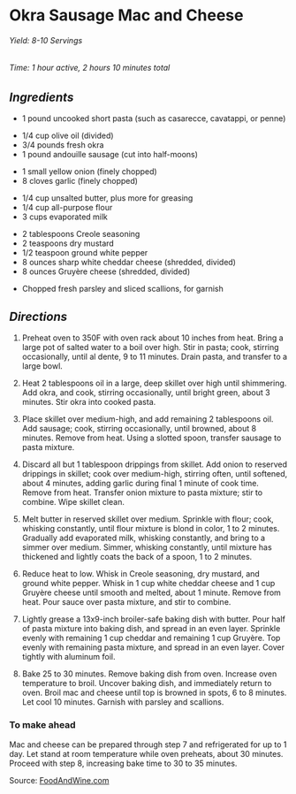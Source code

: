 # Okra Sausage Mac and Cheese

######  Yield: 8-10 Servings
######  Time:  1 hour active, 2 hours 10 minutes total

##  *Ingredients*
- 1 pound uncooked short pasta (such as casarecce, cavatappi, or penne)
<!--- -->
- 1/4 cup olive oil (divided)
- 3/4 pounds fresh okra
- 1 pound andouille sausage (cut into half-moons)
<!--- -->
- 1 small yellow onion (finely chopped)
- 8 cloves garlic (finely chopped)
<!--- -->
- 1/4 cup unsalted butter, plus more for greasing
- 1/4 cup all-purpose flour
- 3 cups evaporated milk
<!--- -->
- 2 tablespoons Creole seasoning
- 2 teaspoons dry mustard
- 1/2 teaspoon ground white pepper
- 8 ounces sharp white cheddar cheese (shredded, divided)
- 8 ounces Gruyère cheese (shredded, divided)
<!--- -->
- Chopped fresh parsley and sliced scallions, for garnish


##  *Directions*
1. Preheat oven to 350F with oven rack about 10 inches from heat. Bring a large pot of salted water to a boil over high. Stir in pasta; cook, stirring occasionally, until al dente, 9 to 11 minutes. Drain pasta, and transfer to a large bowl.

2. Heat 2 tablespoons oil in a large, deep skillet over high until shimmering. Add okra, and cook, stirring occasionally, until bright green, about 3 minutes. Stir okra into cooked pasta. 

3. Place skillet over medium-high, and add remaining 2 tablespoons oil. Add sausage; cook, stirring occasionally, until browned, about 8 minutes. Remove from heat. Using a slotted spoon, transfer sausage to pasta mixture. 

4. Discard all but 1 tablespoon drippings from skillet. Add onion to reserved drippings in skillet; cook over medium-high, stirring often, until softened, about 4 minutes, adding garlic during final 1 minute of cook time. Remove from heat. Transfer onion mixture to pasta mixture; stir to combine. Wipe skillet clean.

5. Melt butter in reserved skillet over medium. Sprinkle with flour; cook, whisking constantly, until flour mixture is blond in color, 1 to 2 minutes. Gradually add evaporated milk, whisking constantly, and bring to a simmer over medium. Simmer, whisking constantly, until mixture has thickened and lightly coats the back of a spoon, 1 to 2 minutes. 

6. Reduce heat to low. Whisk in Creole seasoning, dry mustard, and ground white pepper. Whisk in 1 cup white cheddar cheese and 1 cup Gruyère cheese until smooth and melted, about 1 minute. Remove from heat. Pour sauce over pasta mixture, and stir to combine.

7. Lightly grease a 13x9-inch broiler-safe baking dish with butter. Pour half of pasta mixture into baking dish, and spread in an even layer. Sprinkle evenly with remaining 1 cup cheddar and remaining 1 cup Gruyère. Top evenly with remaining pasta mixture, and spread in an even layer. Cover tightly with aluminum foil.

8. Bake 25 to 30 minutes. Remove baking dish from oven. Increase oven temperature to broil. Uncover baking dish, and immediately return to oven. Broil mac and cheese until top is browned in spots, 6 to 8 minutes. Let cool 10 minutes. Garnish with parsley and scallions. 

### To make ahead
Mac and cheese can be prepared through step 7 and refrigerated for up to 1 day. Let stand at room temperature while oven preheats, about 30 minutes. Proceed with step 8, increasing bake time to 30 to 35 minutes.

Source: [FoodAndWine.com](https://www.foodandwine.com/baked-mac-and-cheese-with-okra-andouille-sausage-7561412)
